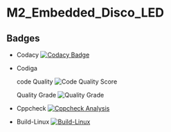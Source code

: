 # M2_Embedded_Disco_LED


## Badges
* Codacy [![Codacy Badge](https://app.codacy.com/project/badge/Grade/ef2aa8bd608e49269fc9d192067269a4)](https://www.codacy.com/gh/dineshkumar-t-dk/M2_SERIAL_LED/dashboard?utm_source=github.com&amp;utm_medium=referral&amp;utm_content=dineshkumar-t-dk/M2_SERIAL_LED&amp;utm_campaign=Badge_Grade)

* Codiga 


     code Quality ![Code Quality Score](https://api.codiga.io/project/33023/score/svg)
 
 
     Quality Grade ![Quality Grade](https://api.codiga.io/project/33023/status/svg)
     
     
* Cppcheck [![Cppcheck Analysis](https://github.com/dineshkumar-t-dk/M2_SERIAL_LED/actions/workflows/Cppcheck_Analyse.yml/badge.svg)](https://github.com/dineshkumar-t-dk/M2_SERIAL_LED/actions/workflows/Cppcheck_Analyse.yml)

* Build-Linux [![Build-Linux](https://github.com/dineshkumar-t-dk/M2_SERIAL_LED/actions/workflows/Build%20on%20Linux.yml/badge.svg)](https://github.com/dineshkumar-t-dk/M2_SERIAL_LED/actions/workflows/Build%20on%20Linux.yml)
